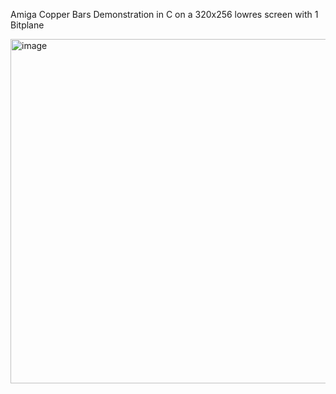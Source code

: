 Amiga Copper Bars Demonstration in C on a 320x256 lowres screen with 1 Bitplane

<img width="662" height="551" alt="image" src="https://github.com/user-attachments/assets/05928755-31e3-412f-b126-96d33b719115" />
